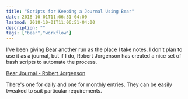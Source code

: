 ```yaml
---
title: "Scripts for Keeping a Journal Using Bear"
date: 2018-10-01T11:06:51-04:00
lastmod: 2018-10-01T11:06:51-04:00
description: ""
tags: ["bear","workflow"]
---
```


I've been giving [Bear](https://bear.app) another run as the place I take notes. I don't plan to use it as a journal, but if I do, Robert Jorgenson has created a nice set of bash scripts to automate the process.

[Bear Journal - Robert Jorgenson](https://gist.github.com/rjorgenson/def69e6bb01656328250d1dc0aa56d83)

There's one for daily and one for monthly entries. They can be easily tweaked to suit particular requirements.